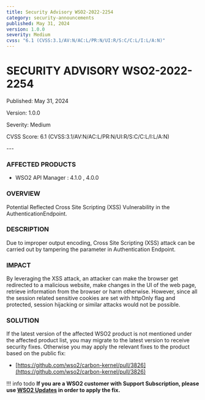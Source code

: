 ```yaml
---
title: Security Advisory WSO2-2022-2254
category: security-announcements
published: May 31, 2024
version: 1.0.0
severity: Medium
cvss: "6.1 (CVSS:3.1/AV:N/AC:L/PR:N/UI:R/S:C/C:L/I:L/A:N)"
---
```


# SECURITY ADVISORY WSO2-2022-2254

<p class="doc-info">Published: May 31, 2024</p>
<p class="doc-info">Version: 1.0.0</p>
<p class="doc-info">Severity: Medium</p>
<p class="doc-info">CVSS Score: 6.1 (CVSS:3.1/AV:N/AC:L/PR:N/UI:R/S:C/C:L/I:L/A:N)</p>
---

### AFFECTED PRODUCTS
* WSO2 API Manager : 4.1.0 , 4.0.0


### OVERVIEW
Potential Reflected Cross Site Scripting (XSS) Vulnerability in the AuthenticationEndpoint.


### DESCRIPTION
Due to improper output encoding, Cross Site Scripting (XSS) attack can be carried out by tampering the parameter in Authentication Endpoint.


### IMPACT
By leveraging the XSS attack, an attacker can make the browser get redirected to a malicious website, make changes in the UI of the web page, retrieve information from the browser or harm otherwise. However, since all the session related sensitive cookies are set with httpOnly flag and protected, session hijacking or similar attacks would not be possible.


### SOLUTION
If the latest version of the affected WSO2 product is not mentioned under the affected product list, you may migrate to the latest version to receive security fixes. Otherwise you may apply the relevant fixes to the product based on the public fix: 

* [https://github.com/wso2/carbon-kernel/pull/3826](https://github.com/wso2/carbon-kernel/pull/3826)


!!! info todo
    **If you are a WSO2 customer with Support Subscription, please use [WSO2 Updates](https://wso2.com/updates/) in order to apply the fix.**


